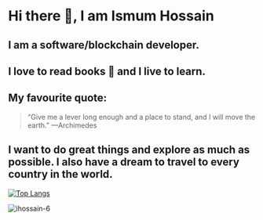# Hi there :wave:, I am Ismum Hossain

I am a software/blockchain developer.
---

I love to read books :book: and I live to learn.
---

My favourite quote:
---

>“Give me a lever long enough and a place to stand, and I will
move the earth.”
—Archimedes


I want to do great things and explore as much as possible. I also have a dream to travel to every country in the world.
---
<p align="left">
</p>

[![Top Langs](https://github-readme-stats.vercel.app/api/top-langs/?username=ihossain-6&layout=donut)](https://github.com/ihossain-6/github-readme-stats)

<p><img align="center" src="https://github-readme-streak-stats.herokuapp.com/?user=ihossain-6&" alt="ihossain-6" /></p>
